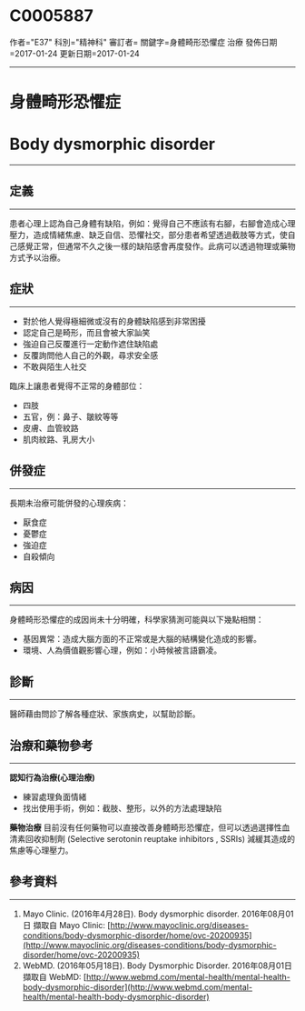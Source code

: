 # C0005887
作者="E37"
科別="精神科"
審訂者=
關鍵字=身體畸形恐懼症 治療
發佈日期=2017-01-24
更新日期=2017-01-24

----------
# 身體畸形恐懼症
# Body dysmorphic disorder
----------
## 定義
----------

患者心理上認為自己身體有缺陷，例如：覺得自己不應該有右腳，右腳會造成心理壓力，造成情緒焦慮、缺乏自信、恐懼社交，部分患者希望透過截肢等方式，使自己感覺正常，但通常不久之後一樣的缺陷感會再度發作。此病可以透過物理或藥物方式予以治療。

## 症狀
----------
- 對於他人覺得極細微或沒有的身體缺陷感到非常困擾
- 認定自己是畸形，而且會被大家訕笑
- 強迫自己反覆進行一定動作遮住缺陷處
- 反覆詢問他人自己的外觀，尋求安全感
- 不敢與陌生人社交

臨床上讓患者覺得不正常的身體部位：

- 四肢
- 五官，例：鼻子、皺紋等等
- 皮膚、血管紋路
- 肌肉紋路、乳房大小
## 併發症
----------

長期未治療可能併發的心理疾病：

- 厭食症
- 憂鬱症
- 強迫症
- 自殺傾向
## 病因
----------

身體畸形恐懼症的成因尚未十分明確，科學家猜測可能與以下幾點相關： 

- 基因異常：造成大腦方面的不正常或是大腦的結構變化造成的影響。
- 環境、人為價值觀影響心理，例如：小時候被言語霸凌。
## 診斷
----------

醫師藉由問診了解各種症狀、家族病史，以幫助診斷。

## 治療和藥物參考
----------

**認知行為治療(心理治療)**

- 練習處理負面情緒
- 找出使用手術，例如：截肢、整形，以外的方法處理缺陷

**藥物治療**
目前沒有任何藥物可以直接改善身體畸形恐懼症，但可以透過選擇性血清素回收抑制劑 (Selective serotonin reuptake inhibitors , SSRIs) 減緩其造成的焦慮等心理壓力。

## 參考資料
----------
1. Mayo Clinic. (2016年4月28日). Body dysmorphic disorder. 2016年08月01日 擷取自 Mayo Clinic:
  [http://www.mayoclinic.org/diseases-conditions/body-dysmorphic-disorder/home/ovc-20200935](http://www.mayoclinic.org/diseases-conditions/body-dysmorphic-disorder/home/ovc-20200935)
2. WebMD. (2016年05月18日). Body Dysmorphic Disorder. 2016年08月01日 擷取自 WebMD:
  [http://www.webmd.com/mental-health/mental-health-body-dysmorphic-disorder](http://www.webmd.com/mental-health/mental-health-body-dysmorphic-disorder)

